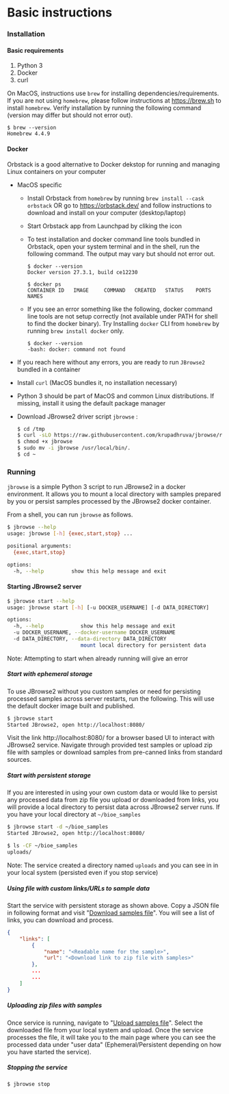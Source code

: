 # Basic instructions

### Installation

#### Basic requirements

1. Python 3
2. Docker
3. curl

On MacOS, instructions use `brew` for installing dependencies/requirements. If you are not using `homebrew`, please follow instructions at https://brew.sh to install `homebrew`. Verify installation by running the following command (version may differ but should not error out).

```$ brew --version
$ brew --version
Homebrew 4.4.9
```

#### Docker

Orbstack is a good alternative to Docker dekstop for running and managing Linux containers on your computer

* MacOS specific

  * Install Orbstack from `homebrew` by running `brew install --cask orbstack` OR go to https://orbstack.dev/ and follow instructions to download and install on your computer (desktop/laptop)

  * Start Orbstack app from Launchpad by cliking the icon

  * To test installation and docker command line tools bundled in Orbstack, open your system terminal and in the shell, run the following command. The output may vary but should not error out.

    ```
    $ docker --version
    Docker version 27.3.1, build ce12230
    
    $ docker ps
    CONTAINER ID   IMAGE     COMMAND   CREATED   STATUS    PORTS     NAMES
    ```

  * If you see an error something like the following, docker command line tools are not setup correctly (not available under PATH for shell to find the docker binary). Try Installing `docker` CLI from `homebrew` by running `brew install docker` only.

    ```
    $ docker --version
    -bash: docker: command not found
    ```

* If you reach here without any errors, you are ready to run `JBrowse2` bundled in a container

* Install `curl` (MacOS bundles it, no installation necessary)

* Python 3 should be part of MacOS and common Linux distributions. If missing, install it using the default package manager

* Download JBrowse2 driver script `jbrowse` : 

  ```sh
  $ cd /tmp
  $ curl -sLO https://raw.githubusercontent.com/krupadhruva/jbrowse/refs/heads/master/jbrowse
  $ chmod +x jbrowse
  $ sudo mv -i jbrowse /usr/local/bin/.
  $ cd ~
  ```



### Running

`jbrowse` is a simple Python 3 script to run JBrowse2 in a docker environment. It allows you to mount a local directory with samples prepared by you or persist samples processed by the JBrowse2 docker container.

From a shell, you can run `jbrowse` as follows.

```sh
$ jbrowse --help
usage: jbrowse [-h] {exec,start,stop} ...

positional arguments:
  {exec,start,stop}

options:
  -h, --help         show this help message and exit
```

#### Starting JBrowse2 server

```sh
$ jbrowse start --help
usage: jbrowse start [-h] [-u DOCKER_USERNAME] [-d DATA_DIRECTORY]

options:
  -h, --help            show this help message and exit
  -u DOCKER_USERNAME, --docker-username DOCKER_USERNAME
  -d DATA_DIRECTORY, --data-directory DATA_DIRECTORY
                        mount local directory for persistent data
```

Note: Attempting to start when already running will give an error

##### Start with ephemeral storage

To use JBrowse2 without you custom samples or need for persisting processed samples across server restarts, run the following. This will use the default docker image built and published.

```sh
$ jbrowse start
Started JBrowse2, open http://localhost:8080/
```

Visit the link http://localhost:8080/ for a browser based UI to interact with JBrowse2 service. Navigate through provided test samples or upload zip file with samples or download samples from pre-canned links from standard sources.

##### Start with persistent storage

If you are interested in using your own custom data or would like to persist any processed data from zip file you upload or downloaded from links, you will provide a local directory to persist data across JBrowse2 server runs. If you have your local directory at `~/bioe_samples`

```sh
$ jbrowse start -d ~/bioe_samples
Started JBrowse2, open http://localhost:8080/

$ ls -CF ~/bioe_samples
uploads/
```

Note: The service created a directory named `uploads` and you can see in in your local system (persisted even if you stop service)

##### Using file with custom links/URLs to sample data

Start the service with persistent storage as shown above. Copy a JSON file in following format and visit "[Download samples file](http://localhost:8080/download/)". You will see a list of links, you can download and process.

```json
{
	"links": [
		{
			"name": "<Readable name for the sample>",
			"url": "<Download link to zip file with samples>"
		},
		...
		...
	]
}
```

##### Uploading zip files with samples

Once service is running, navigate to "[Upload samples file](http://localhost:8080/upload/)". Select the downloaded file from your local system and upload. Once the service processes the file, it will take you to the main page where you can see the processed data under "user data" (Ephemeral/Persistent depending on how you have started the service).

##### Stopping the service

```sh
$ jbrowse stop
```
